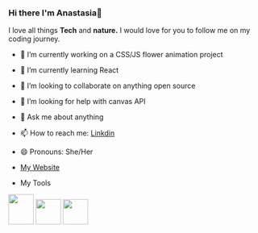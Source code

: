 ### Hi there I'm Anastasia👋

I love all things **Tech** and **nature.**  I would love for you to follow me on my coding journey.



- 🔭 I’m currently working on a CSS/JS flower animation project
- 🌱 I’m currently learning React
- 👯 I’m looking to collaborate on anything open source
- 🤔 I’m looking for help with canvas API
- 💬 Ask me about anything
- 📫 How to reach me: [Linkdin](https://www.linkedin.com/in/anastasiasirman/)
- 😄 Pronouns: She/Her
- [My Website](https://anastasiasirman.com/)

- My Tools

<div class='container'>
<img src="https://anastasiasirman.com/images/css.png" width="50" height="60" /> 
<img src="https://anastasiasirman.com/images/js-logo.png)" width="50" height="50" /> 
<img src="https://anastasiasirman.com/images/html5.webp" width="50" height="50" /> 
 </div>


